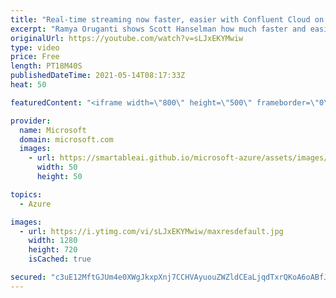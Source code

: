 ```yaml
---
title: "Real-time streaming now faster, easier with Confluent Cloud on Azure | Azure Friday"
excerpt: "Ramya Oruganti shows Scott Hanselman how much faster and easier it is to provision Confluent Cloud resources directly from Azure.  Ramya also shows a real-time search use case demo that leverages Azure Database for MySQL, RediSearch, Azure Spring Cloud, and Confluent Cloud on Azure.  0:00 – Introduction"
originalUrl: https://youtube.com/watch?v=sLJxEKYMwiw
type: video
price: Free
length: PT18M40S
publishedDateTime: 2021-05-14T08:17:33Z
heat: 50

featuredContent: "<iframe width=\"800\" height=\"500\" frameborder=\"0\" src=\"https://www.youtube.com/embed/sLJxEKYMwiw\" allow=\"accelerometer; autoplay; encrypted-media; gyroscope; picture-in-picture\" allowfullscreen></iframe>"

provider:
  name: Microsoft
  domain: microsoft.com
  images:
    - url: https://smartableai.github.io/microsoft-azure/assets/images/organizations/microsoft.com-50x50.jpg
      width: 50
      height: 50

topics:
  - Azure

images:
  - url: https://i.ytimg.com/vi/sLJxEKYMwiw/maxresdefault.jpg
    width: 1280
    height: 720
    isCached: true

secured: "c3uE12MftGJUm4e0XWgJkxpXnj7CCHVAyuouZWZldCEaLjqdTxrQKoA6oABfJ580QcuLP5dbn8JzTkcdTHE3vIk++jMbWiqd8egj4A/F25C62bF/iGOBIT7kno2EFVBWY0Ayuc6focDI7doQZlTXl2qEM6cCd9emlWkRphYFeRemG9GhMXxUEDgbWtEIaQKxDR1uZRvXYekGS5v2+dOr2QZd2ZiZE0I8gTjvvv53QB5grqAR6DkpomQpRt+XJDjyLWvVf5Kk+Xe8sEkKnZnY9GUp0bEi+urNc9D01rRkieHDrB4PohcTafj1E059j/VCN0+gA68J2vpB57WZ19yqDKfKa7qfVLqbe0Aj4uvvyv8vHxhpRMmrKCRsj5gSv6g0qJAQAsdNei3mzQUL39DXKJNByKJ+aPmtbaVyCoQ4K2s=;J5VI2c33upGIoGJBOOTFZg=="
---
```


